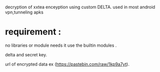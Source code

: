 decryption of xxtea enceyption using custom DELTA.
used in most android vpn,tunneling apks

# requirement :

no libraries or module needs it use the builtin modules .

delta and secret key.

url of encrypted data ex (https://pastebin.com/raw/1kp9a7yt).
